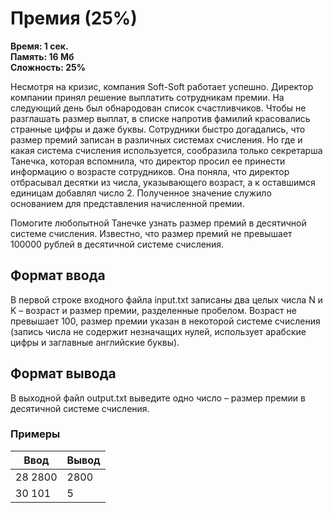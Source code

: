 <h1 class="title">Премия (25%)</h1>
<p><b>Время: 1 сек.<br>Память: 16 Мб<br>Сложность: 25%</b></p>
<p>Несмотря на кризис, компания Soft-Soft работает успешно. Директор компании принял решение выплатить сотрудникам премии. На следующий день был обнародован список счастливчиков. Чтобы не разглашать размер выплат, в списке напротив фамилий красовались странные цифры и даже буквы. Сотрудники быстро догадались, что размер премий записан в различных системах счисления. Но где и какая система счисления используется, сообразила только секретарша Танечка, которая вспомнила, что директор просил ее принести информацию о возрасте сотрудников. Она поняла, что директор отбрасывал десятки из числа, указывающего возраст, а к оставшимся единицам добавлял число 2. Полученное значение служило основанием для представления начисленной премии.</p>
<p>Помогите любопытной Танечке узнать размер премий в десятичной системе счисления. Известно, что размер премий не превышает 100000 рублей в десятичной системе счисления.</p>
<h2>Формат ввода</h2>
<p>В первой строке входного файла input.txt записаны два целых числа N и K – возраст и размер премии, разделенные пробелом. Возраст не превышает 100, размер премии указан в некоторой системе счисления (запись числа не содержит незначащих нулей, использует арабские цифры и заглавные английские буквы).</p>
<h2>Формат вывода</h2>
<p>В выходной файл output.txt выведите одно число – размер премии в десятичной системе счисления.</p>
<h3>Примеры</h3>
<table class="sample-tests">
  <thead>
     <tr>
        <th>Ввод</th>
        <th>Вывод</th>
     </tr>
  </thead>
  <tbody>
     <tr>
        <td>28 2800</td>
        <td>2800</td>
     </tr>
     <tr>
        <td>30 101</td>
        <td>5</td>
     </tr>
  </tbody>
</table>